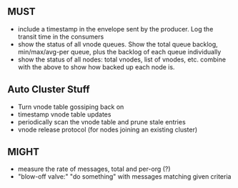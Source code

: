 ## MUST ##
* include a timestamp in the envelope sent by the producer. Log the transit time
  in the consumers
* show the status of all vnode queues. Show the total queue backlog, 
  min/max/avg-per queue, plus the backlog of each queue individually
* show the status of all nodes: total vnodes, list of vnodes, etc. combine with
  the above to show how backed up each node is.

## Auto Cluster Stuff ##
* Turn vnode table gossiping back on
* timestamp vnode table updates
* periodically scan the vnode table and prune stale entries
* vnode release protocol (for nodes joining an existing cluster)

## MIGHT ##
* measure the rate of messages, total and per-org (?)
* "blow-off valve:" "do something" with messages matching given criteria
